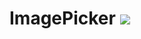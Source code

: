 # ImagePicker [![](https://jitpack.io/v/hacknife/imagepicker.svg)](https://jitpack.io/#hacknife/imagepicker)

